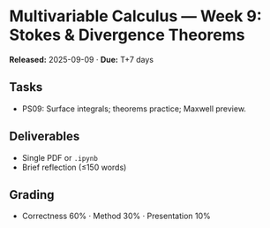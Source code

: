 # Multivariable Calculus — Week 9: Stokes & Divergence Theorems
**Released:** 2025-09-09 · **Due:** T+7 days

## Tasks
- PS09: Surface integrals; theorems practice; Maxwell preview.

## Deliverables
- Single PDF or `.ipynb`
- Brief reflection (≤150 words)

## Grading
- Correctness 60% · Method 30% · Presentation 10%
